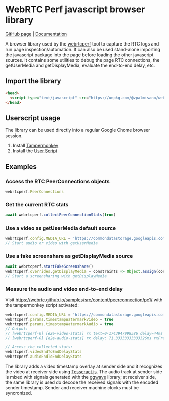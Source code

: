 # WebRTC Perf javascript browser library
[GitHub page](https://github.com/vpalmisano/webrtcperf-js) | [Documentation](https://vpalmisano.github.io/webrtcperf-js/)

A browser library used by the [webrtcperf](https://github.com/vpalmisano/webrtcperf)
tool to capture the RTC logs and run page inspection/automation. It can also be
used stand-alone importing the javascript package into the page before loading
the other javascript sources.
It contains some utilities to debug the page RTC connections, the getUserMedia and
getDisplayMedia, evaluate the end-to-end delay, etc. 

## Import the library
```html
<head>
  <script type="text/javascript" src="https://unpkg.com/@vpalmisano/webrtcperf-js/dist/webrtcperf.js"></script>
</head>
```

## Userscript usage
The library can be used directly into a regular Google Chome browser session.

1. Install [Tampermonkey](https://www.tampermonkey.net/)
2. Install the [User Script](https://raw.githubusercontent.com/vpalmisano/webrtcperf-js/refs/heads/main/webrtcperf.user.js)

## Examples

### Access the RTC PeerConnections objects
```js
webrtcperf.PeerConnections
```

### Get the current RTC stats
```js
await webrtcperf.collectPeerConnectionStats(true)
```

### Use a video as getUserMedia default source
```js
webrtcperf.config.MEDIA_URL = 'https://commondatastorage.googleapis.com/gtv-videos-bucket/sample/BigBuckBunny.mp4'
// Start audio or video with getUserMedia
```

### Use a fake screenshare as getDisplayMedia source
```js
await webrtcperf.startFakeScreenshare()
webrtcperf.overrides.getDisplayMedia = constraints => Object.assign(constraints, { preferCurrentTab: true })
// Start a screensharing with getDisplayMedia
```

### Measure the audio and video end-to-end delay
Visit https://webrtc.github.io/samples/src/content/peerconnection/pc1/ with the
tampermonkey script activated:
```js
webrtcperf.config.MEDIA_URL = 'https://commondatastorage.googleapis.com/gtv-videos-bucket/sample/BigBuckBunny.mp4'
webrtcperf.params.timestampWatermarkVideo = true
webrtcperf.params.timestampWatermarkAudio = true
// Output:
// [webrtcperf-0] [e2e-video-stats] rx text=0-1743947998586 delay=44ms confidence=74 elapsed=73ms
// [webrtcperf-0] [e2e-audio-stats] rx delay: 71.33333333333326ms rxFrames: 62 rxFramesDuration: 1322.6666666666667ms

// Access the collected stats:
webrtcperf.videoEndToEndDelayStats
webrtcperf.audioEndToEndDelayStats
```
The library adds a video timestamp overlay at sender side and it 
recognizes the video at receiver side using [Tesseract.js](https://tesseract.projectnaptha.com/).
The audio track at sender side is mixed with signals generated with the
[ggwave](https://github.com/ggerganov/ggwave) library; at receiver side, the same library is used do decode the received signals with the encoded sender timestamp.
Sender and receiver machine clocks must be syncronized.
